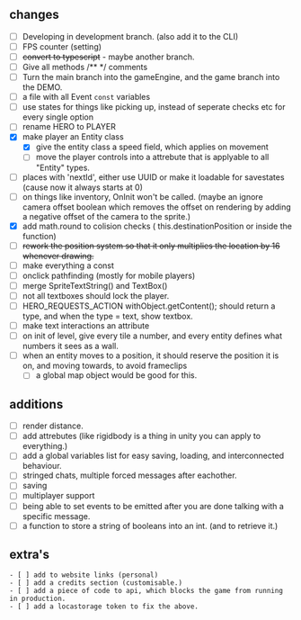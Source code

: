 ## changes
- [ ] Developing in development branch. (also add it to the CLI)
- [ ] FPS counter (setting)
- [ ] ~~convert to typescript~~ - maybe another branch.
- [ ] Give all methods /** */ comments
- [ ] Turn the main branch into the gameEngine, and the game branch into the DEMO.
- [ ] a file with all Event `const` variables
- [ ] use states for things like picking up, instead of seperate checks etc for every single option
- [ ] rename HERO to PLAYER
- [x] make player an Entity class
    - [x] give the entity class a speed field, which applies on movement
    - [ ] move the player controls into a attrebute that is applyable to all "Entity" types.
- [ ] places with 'nextId', either use UUID or make it loadable for savestates (cause now it always starts at 0)
- [ ] on things like inventory, OnInit won't be called. (maybe an ignore camera offset boolean which removes the offset on rendering by adding a negative offset of the camera to the sprite.)
- [x] add math.round to colision checks ( this.destinationPosition or inside the function)
- [ ] ~~rework the position system so that it only multiplies the location by 16 whenever drawing.~~
- [ ] make everything a const
- [ ] onclick pathfinding (mostly for mobile players)
- [ ] merge SpriteTextString() and TextBox()
- [ ] not all textboxes should lock the player.
- [ ] HERO_REQUESTS_ACTION withObject.getContent(); should return a type, and when the type = text, show textbox.
- [ ] make text interactions an attribute
- [ ] on init of level, give every tile a number, and every entity defines what numbers it sees as a wall.
- [ ] when an entity moves to a position, it should reserve the position it is on, and moving towards, to avoid frameclips
    - [ ] a global map object would be good for this.

## additions
- [ ] render distance.
- [ ] add attrebutes (like rigidbody is a thing in unity you can apply to everything.)
- [ ] add a global variables list for easy saving, loading, and interconnected behaviour.
- [ ] stringed chats, multiple forced messages after eachother.
- [ ] saving
- [ ] multiplayer support
- [ ] being able to set events to be emitted after you are done talking with a specific message.
- [ ] a function to store a string of booleans into an int. (and to retrieve it.)

## extra's
    - [ ] add to website links (personal)
    - [ ] add a credits section (customisable.)
    - [ ] add a piece of code to api, which blocks the game from running in production.
    - [ ] add a locastorage token to fix the above.